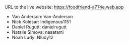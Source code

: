 URL to the live website:  https://foodfriend-a774e.web.app
- Van Anderson: Van-Anderson
- Nick Kolesar: Indigenous1151
- Daniel Rugutt: danielrugutt
- Natalie Simova: naaatami
- Noah Ludy: Nludy12
